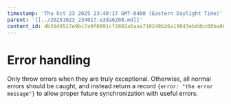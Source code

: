 ```yaml
---
timestamp: 'Thu Oct 23 2025 23:40:17 GMT-0400 (Eastern Daylight Time)'
parent: '[[../20251023_234017.e3da6208.md]]'
content_id: db39d9517e9bc7a9f0091cf2802a5aaa710248b26a19043ebddbc00ba067bc70
---
```


# Error handling

Only throw errors when they are truly exceptional. Otherwise, all normal errors should be caught, and instead return a record `{error: "the error message"}` to allow proper future synchronization with useful errors.
